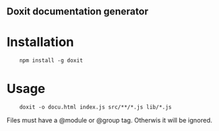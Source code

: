 Doxit documentation generator
-----------------------------

Installation
============

```shell
    npm install -g doxit
```

Usage
=====

```shell
    doxit -o docu.html index.js src/**/*.js lib/*.js
```

Files must have a @module or @group tag. Otherwis it will be ignored.
